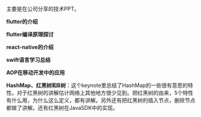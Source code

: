 主要是在公司分享的技术PPT。

**flutter的介绍**

**flutter编译原理探讨**

**react-native的介绍**

**swift语言学习总结**

**AOP在移动开发中的应用**

**HashMap、红黑树和B树**：这个keynote里总结了HashMap的一些很有意思的特性。对于红黑树的讲解估计网络上其他地方很少见到。把红黑树的由来，5个特性有什么用，为什么这么定义，都有讲解。另外还有把红黑树的插入节点，删除节点都做了讲解。还有红黑树在JavaSDK中的实现。
